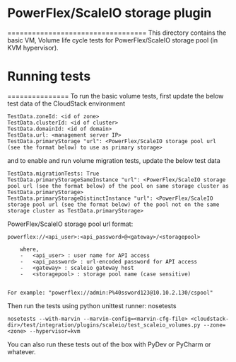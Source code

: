 # PowerFlex/ScaleIO storage plugin
==================================
This directory contains the basic VM, Volume life cycle tests for PowerFlex/ScaleIO storage pool (in KVM hypervisor).

# Running tests
===============
To run the basic volume tests, first update the below test data of the CloudStack environment

```
TestData.zoneId: <id of zone>
TestData.clusterId: <id of cluster>
TestData.domainId: <id of domain>
TestData.url: <management server IP>
TestData.primaryStorage "url": <PowerFlex/ScaleIO storage pool url (see the format below) to use as primary storage>
```

and to enable and run volume migration tests, update the below test data

```
TestData.migrationTests: True
TestData.primaryStorageSameInstance "url": <PowerFlex/ScaleIO storage pool url (see the format below) of the pool on same storage cluster as TestData.primaryStorage>
TestData.primaryStorageDistinctInstance "url": <PowerFlex/ScaleIO storage pool url (see the format below) of the pool not on the same storage cluster as TestData.primaryStorage>
```

PowerFlex/ScaleIO storage pool url format:

```
powerflex://<api_user>:<api_password>@<gateway>/<storagepool>

    where,
    -	<api_user> : user name for API access
    -	<api_password> : url-encoded password for API access
    -	<gateway> : scaleio gateway host
    -	<storagepool> : storage pool name (case sensitive)


For example: "powerflex://admin:P%40ssword123@10.10.2.130/cspool"
```

Then run the tests using python unittest runner: nosetests

```
nosetests --with-marvin --marvin-config=<marvin-cfg-file> <cloudstack-dir>/test/integration/plugins/scaleio/test_scaleio_volumes.py --zone=<zone> --hypervisor=kvm
```

You can also run these tests out of the box with PyDev or PyCharm or whatever.

